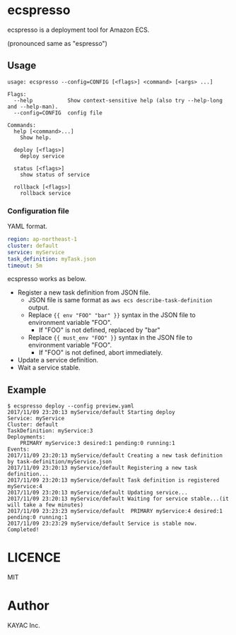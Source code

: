# ecspresso

ecspresso is a deployment tool for Amazon ECS.

(pronounced same as "espresso")

## Usage

```
usage: ecspresso --config=CONFIG [<flags>] <command> [<args> ...]

Flags:
  --help           Show context-sensitive help (also try --help-long and --help-man).
  --config=CONFIG  config file

Commands:
  help [<command>...]
    Show help.

  deploy [<flags>]
    deploy service

  status [<flags>]
    show status of service

  rollback [<flags>]
    rollback service
```

### Configuration file

YAML format.

```yaml
region: ap-northeast-1
cluster: default
service: myService
task_definition: myTask.json
timeout: 5m
```

ecspresso works as below.

- Register a new task definition from JSON file.
  - JSON file is same format as `aws ecs describe-task-definition` output.
  - Replace `{{ env "FOO" "bar" }}` syntax in the JSON file to environment variable "FOO".
    - If "FOO" is not defined, replaced by "bar"
  - Replace `{{ must_env "FOO" }}` syntax in the JSON file to environment variable "FOO".
    - If "FOO" is not defined, abort immediately.
- Update a service definition.
- Wait a service stable.

## Example

```
$ ecspresso deploy --config preview.yaml
2017/11/09 23:20:13 myService/default Starting deploy
Service: myService
Cluster: default
TaskDefinition: myService:3
Deployments:
    PRIMARY myService:3 desired:1 pending:0 running:1
Events:
2017/11/09 23:20:13 myService/default Creating a new task definition by task-definition/myService.json
2017/11/09 23:20:13 myService/default Registering a new task definition...
2017/11/09 23:20:13 myService/default Task definition is registered myService:4
2017/11/09 23:20:13 myService/default Updating service...
2017/11/09 23:20:13 myService/default Waiting for service stable...(it will take a few minutes)
2017/11/09 23:23:23 myService/default  PRIMARY myService:4 desired:1 pending:0 running:1
2017/11/09 23:23:29 myService/default Service is stable now. Completed!
```

# LICENCE

MIT

# Author

KAYAC Inc.
